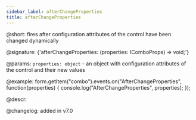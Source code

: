 ```yaml
---
sidebar_label: afterChangeProperties
title: afterChangeProperties
---          
```


@short: fires after configuration attributes of the control have been changed dynamically

@signature: {'afterChangeProperties: (properties: IComboProps) => void;'}

@params:
`properties: object` - an object with configuration attributes of the control and their new values

@example:
form.getItem("combo").events.on("AfterChangeProperties", function(properties) {
    console.log("AfterChangeProperties", properties);
});

@descr:

@changelog: added in v7.0

[comment]: # (@relatedapi: form/api/combo/combo_setproperties_method.md)
